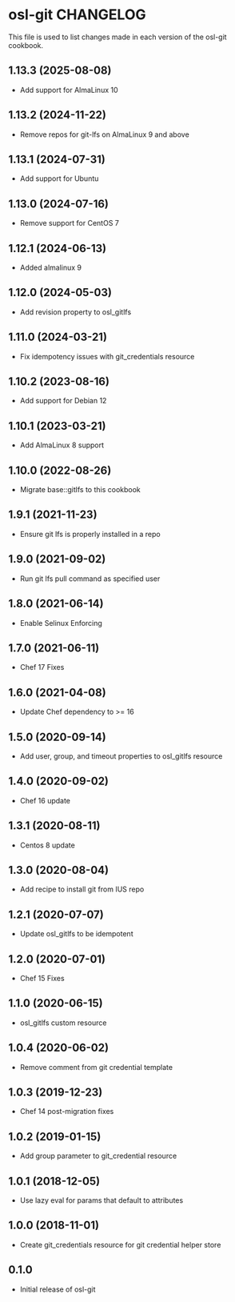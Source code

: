 osl-git CHANGELOG
=================
This file is used to list changes made in each version of the
osl-git cookbook.

1.13.3 (2025-08-08)
-------------------
- Add support for AlmaLinux 10

1.13.2 (2024-11-22)
-------------------
- Remove repos for git-lfs on AlmaLinux 9 and above

1.13.1 (2024-07-31)
-------------------
- Add support for Ubuntu

1.13.0 (2024-07-16)
-------------------
- Remove support for CentOS 7

1.12.1 (2024-06-13)
-------------------
- Added almalinux 9

1.12.0 (2024-05-03)
-------------------
- Add revision property to osl_gitlfs

1.11.0 (2024-03-21)
-------------------
- Fix idempotency issues with git_credentials resource

1.10.2 (2023-08-16)
-------------------
- Add support for Debian 12

1.10.1 (2023-03-21)
-------------------
- Add AlmaLinux 8 support

1.10.0 (2022-08-26)
-------------------
- Migrate base::gitlfs to this cookbook

1.9.1 (2021-11-23)
------------------
- Ensure git lfs is properly installed in a repo

1.9.0 (2021-09-02)
------------------
- Run git lfs pull command as specified user

1.8.0 (2021-06-14)
------------------
- Enable Selinux Enforcing

1.7.0 (2021-06-11)
------------------
- Chef 17 Fixes

1.6.0 (2021-04-08)
------------------
- Update Chef dependency to >= 16

1.5.0 (2020-09-14)
------------------
- Add user, group, and timeout properties to osl_gitlfs resource

1.4.0 (2020-09-02)
------------------
- Chef 16 update

1.3.1 (2020-08-11)
------------------
- Centos 8 update

1.3.0 (2020-08-04)
------------------
- Add recipe to install git from IUS repo

1.2.1 (2020-07-07)
------------------
- Update osl_gitlfs to be idempotent

1.2.0 (2020-07-01)
------------------
- Chef 15 Fixes

1.1.0 (2020-06-15)
------------------
- osl_gitlfs custom resource

1.0.4 (2020-06-02)
------------------
- Remove comment from git credential template

1.0.3 (2019-12-23)
------------------
- Chef 14 post-migration fixes

1.0.2 (2019-01-15)
------------------
- Add group parameter to git_credential resource

1.0.1 (2018-12-05)
------------------
- Use lazy eval for params that default to attributes

1.0.0 (2018-11-01)
------------------
- Create git_credentials resource for git credential helper store

0.1.0
-----
- Initial release of osl-git

